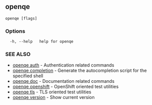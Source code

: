 ## openqe



```
openqe [flags]
```

### Options

```
  -h, --help   help for openqe
```

### SEE ALSO

* [openqe auth](openqe_auth.md)	 - Authentication related commands
* [openqe completion](openqe_completion.md)	 - Generate the autocompletion script for the specified shell
* [openqe doc](openqe_doc.md)	 - Documentation related commands
* [openqe openshift](openqe_openshift.md)	 - OpenShift oriented test utilities
* [openqe tls](openqe_tls.md)	 - TLS oriented test utilities
* [openqe version](openqe_version.md)	 - Show current version

